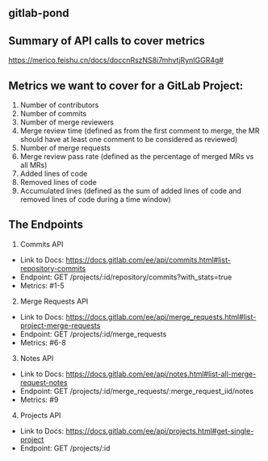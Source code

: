 ## gitlab-pond

## Summary of API calls to cover metrics

https://merico.feishu.cn/docs/doccnRszNS8i7mhvtjRynIGGR4g#

## Metrics we want to cover for a GitLab Project:

1. Number of contributors
2. Number of commits
3. Number of merge reviewers
4. Merge review time (defined as from the first comment to merge, the MR should have at least one comment to be considered as reviewed)
5. Number of merge requests
6. Merge review pass rate (defined as the percentage of merged MRs vs all MRs)
7. Added lines of code
8. Removed lines of code
9. Accumulated lines (defined as the sum of added lines of code and removed lines of code during a time window)

## The Endpoints

1. Commits API
  - Link to Docs: https://docs.gitlab.com/ee/api/commits.html#list-repository-commits 
  - Endpoint: GET /projects/:id/repository/commits?with_stats=true
  - Metrics: #1-5
2. Merge Requests API
  - Link to Docs: https://docs.gitlab.com/ee/api/merge_requests.html#list-project-merge-requests 
  - Endpoint: GET /projects/:id/merge_requests
  - Metrics: #6-8
3. Notes API
  - Link to Docs: https://docs.gitlab.com/ee/api/notes.html#list-all-merge-request-notes
  - Endpoint: GET /projects/:id/merge_requests/:merge_request_iid/notes
  - Metrics: #9
4. Projects API
  - Link to Docs: https://docs.gitlab.com/ee/api/projects.html#get-single-project
  - Endpoint: GET /projects/:id


